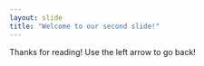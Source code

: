```yaml
---
layout: slide
title: "Welcome to our second slide!"
---
```

Thanks for reading!
Use the left arrow to go back!
